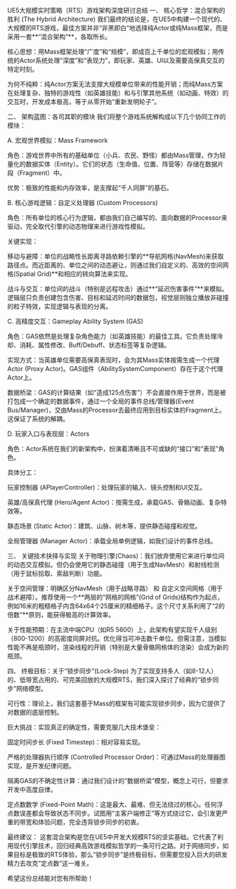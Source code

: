 UE5大规模实时策略（RTS）游戏架构深度研讨总结
一、 核心哲学：混合架构的胜利 (The Hybrid Architecture)
我们最终的结论是，在UE5中构建一个现代的、大规模的RTS游戏，最佳方案并非“非黑即白”地选择纯Actor或纯Mass框架，而是采用一套**“混合架构”**，各取所长。

核心思想：用Mass框架处理“广度”和“规模”，即成百上千单位的宏观模拟；用传统的Actor系统处理“深度”和“表现力”，即玩家、英雄、UI以及需要高保真交互的特定时刻。

为何不纯粹：纯Actor方案无法支撑大规模单位带来的性能开销；而纯Mass方案在处理复杂、独特的游戏性（如英雄技能）和与引擎其他系统（如动画、特效）的交互时，开发成本极高，等于从零开始“重新发明轮子”。

二、 架构蓝图：各司其职的模块
我们将整个游戏系统解构成以下几个协同工作的模块：

A. 宏观世界模拟：Mass Framework

角色：游戏世界中所有的基础单位（小兵、农民、野怪）都由Mass管理，作为轻量化的数据实体（Entity）。它们的状态（生命值、位置、阵营等）存储在数据片段（Fragment）中。

优势：极致的性能和内存效率，是支撑起“千人同屏”的基石。

B. 核心游戏逻辑：自定义处理器 (Custom Processors)

角色：所有单位的核心行为逻辑，都由我们自己编写的、面向数据的Processor来驱动，完全取代引擎的动态物理来进行游戏性模拟。

关键实现：

移动与避障：单位的战略性长距离寻路依赖引擎的**导航网格(NavMesh)来获取路径点。而近距离的、单位之间的动态避让，则通过我们自定义的、高效的空间网格(Spatial Grid)**和相应的转向算法来实现。

战斗与交互：单位间的战斗（特别是远程攻击）通过**“延迟伤害事件”**来模拟。逻辑层只负责创建包含伤害、目标和延迟时间的数据包，视觉层则独立播放非碰撞的粒子特效，实现逻辑与表现的分离。

C. 高精度交互：Gameplay Ability System (GAS)

角色：GAS依然是处理复杂角色能力（如英雄技能）的最佳工具。它负责处理冷却、消耗、属性修改、Buff/Debuff、状态标签等复杂逻辑。

实现方式：当英雄单位需要高保真表现时，会为其Mass实体按需生成一个代理Actor (Proxy Actor)。GAS组件（AbilitySystemComponent）存在于这个代理Actor上。

数据桥梁：GAS的计算结果（如“造成125点伤害”）不会直接作用于世界，而是被打包成一个确定的数据事件，通过一个全局的事件总线/管理器(Event Bus/Manager)，交由Mass的Processor去最终应用到目标实体的Fragment上。这保证了系统的解耦。

D. 玩家入口与表现层：Actors

角色：Actor系统在我们的新架构中，扮演着清晰且不可或缺的“接口”和“表现”角色。

具体分工：

玩家控制器 (APlayerController)：处理玩家的输入、镜头控制和UI交互。

英雄/高保真代理 (Hero/Agent Actor)：按需生成，承载GAS、骨骼动画、复杂特效等。

静态场景 (Static Actor)：建筑、山脉、树木等，提供静态碰撞和视觉。

全局管理器 (Manager Actor)：承载全局单例逻辑，如我们设计的事件总线。

三、 关键技术抉择与实现
关于物理引擎(Chaos)：我们放弃使用它来进行单位间的动态交互模拟。但仍会使用它的静态碰撞（用于生成NavMesh）和射线检测（用于鼠标拾取、索敌判断）功能。

关于空间管理：明确区分NavMesh（用于战略寻路） 和 自定义空间网格（用于战术避障）。推荐使用一个**两层的“网格的网格”(Grid of Grids)结构作为起点，例如16米的粗糙格子内含64x64个25厘米的精细格子。这个尺寸关系利用了“2的倍数”**原则，能获得极高的计算效率。

关于性能预期：在主流中端CPU（如R5 5600）上，此架构有望实现千人级别（800-1200）的高密度同屏对抗。优化得当可冲击数千单位。但需注意，当模拟性能不再是瓶颈时，渲染线程的开销（特别是大量骨骼网格体的渲染）会成为新的瓶颈。

四、 终极目标：关于“锁步同步”(Lock-Step)
为了实现支持多人（如8-12人）的、低带宽占用的、可完美回放的大规模RTS，我们深入探讨了经典的“锁步同步”网络模型。

可行性：理论上，我们这套基于Mass的框架有可能实现锁步同步，因为它提供了对数据的底层控制。

巨大挑战：实现真正的确定性，需要克服几大技术堡垒：

固定时间步长 (Fixed Timestep)：相对容易实现。

严格的处理器执行顺序 (Controlled Processor Order)：可通过Mass的处理器图实现，是开发纪律问题。

隔离GAS的不确定性计算：通过我们设计的“数据桥梁”模型，概念上可行，但要求开发中高度自律。

定点数数学 (Fixed-Point Math)：这是最大、最难、但无法绕过的核心。任何浮点数误差都会导致状态不同步。试图用“主客户端修正”等方式绕过它，会引发更严重的带宽和体验问题，完全违背锁步同步的初衷。

最终建议：
这套混合架构是您在UE5中开发大规模RTS的坚实基础。它代表了利用现代引擎技术，回归经典高效游戏模拟哲学的一条可行之路。对于网络同步，如果目标是极致的RTS体验，那么“锁步同步”是终极目标，但需要您投入巨大的研发精力去攻克“定点数”这一难关。

希望这份总结能对您有所帮助！